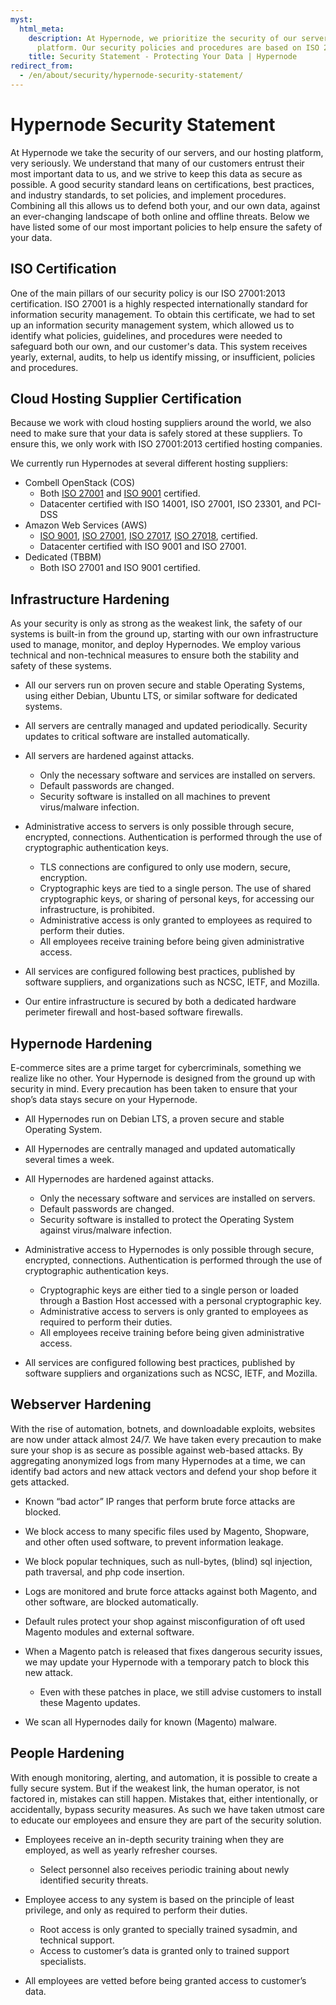 ```yaml
---
myst:
  html_meta:
    description: At Hypernode, we prioritize the security of our servers and hosting
      platform. Our security policies and procedures are based on ISO 27001:2013 certification.
    title: Security Statement - Protecting Your Data | Hypernode
redirect_from:
  - /en/about/security/hypernode-security-statement/
---
```


<!-- source: https://support.hypernode.com/en/about/security/hypernode-security-statement/ -->

# Hypernode Security Statement

At Hypernode we take the security of our servers, and our hosting platform, very seriously. We understand that many of our customers entrust their most important data to us, and we strive to keep this data as secure as possible. A good security standard leans on certifications, best practices, and industry standards, to set policies, and implement procedures. Combining all this allows us to defend both your, and our own data, against an ever-changing landscape of both online and offline threats.
Below we have listed some of our most important policies to help ensure the safety of your data.

## ISO Certification

One of the main pillars of our security policy is our ISO 27001:2013 certification. ISO 27001 is a highly respected internationally standard for information security management. To obtain this certificate, we had to set up an information security management system, which allowed us to identify what policies, guidelines, and procedures were needed to safeguard both our own, and our customer's data. This system receives yearly, external, audits, to help us identify missing, or insufficient, policies and procedures.

## Cloud Hosting Supplier Certification

Because we work with cloud hosting suppliers around the world, we also need to make sure that your data is safely stored at these suppliers. To ensure this, we only work with ISO 27001:2013 certified hosting companies.

We currently run Hypernodes at several different hosting suppliers:

- Combell OpenStack (COS)
  - Both [ISO 27001](https://www.combell.com/en/about-combell/iso-27001-quality-label) and [ISO 9001](https://www.combell.com/en/about-combell/iso-9001-quality-label) certified.
  - Datacenter certified with ISO 14001, ISO 27001, ISO 23301, and PCI-DSS
- Amazon Web Services (AWS)
  - [ISO 9001](https://aws.amazon.com/compliance/iso-9001-faqs/), [ISO 27001](https://aws.amazon.com/compliance/iso-27001-faqs/), [ISO 27017](https://aws.amazon.com/compliance/iso-27017-faqs/), [ISO 27018](https://aws.amazon.com/compliance/iso-27018-faqs/), certified.
  - Datacenter certified with ISO 9001 and ISO 27001.
- Dedicated (TBBM)
  - Both ISO 27001 and ISO 9001 certified.

## Infrastructure Hardening

As your security is only as strong as the weakest link, the safety of our systems is built-in from the ground up, starting with our own infrastructure used to manage, monitor, and deploy Hypernodes. We employ various technical and non-technical measures to ensure both the stability and safety of these systems.

- All our servers run on proven secure and stable Operating Systems, using either Debian, Ubuntu LTS, or similar software for dedicated systems.

- All servers are centrally managed and updated periodically. Security updates to critical software are installed automatically.

- All servers are hardened against attacks.

  - Only the necessary software and services are installed on servers.
  - Default passwords are changed.
  - Security software is installed on all machines to prevent virus/malware infection.

- Administrative access to servers is only possible through secure, encrypted, connections. Authentication is performed through the use of cryptographic authentication keys.

  - TLS connections are configured to only use modern, secure, encryption.
  - Cryptographic keys are tied to a single person. The use of shared cryptographic keys, or sharing of personal keys, for accessing our infrastructure, is prohibited.
  - Administrative access is only granted to employees as required to perform their duties.
  - All employees receive training before being given administrative access.

- All services are configured following best practices, published by software suppliers, and organizations such as NCSC, IETF, and Mozilla.

- Our entire infrastructure is secured by both a dedicated hardware perimeter firewall and host-based software firewalls.

## Hypernode Hardening

E-commerce sites are a prime target for cybercriminals, something we realize like no other. Your Hypernode is designed from the ground up with security in mind. Every precaution has been taken to ensure that your shop’s data stays secure on your Hypernode.

- All Hypernodes run on Debian LTS, a proven secure and stable Operating System.

- All Hypernodes are centrally managed and updated automatically several times a week.

- All Hypernodes are hardened against attacks.

  - Only the necessary software and services are installed on servers.
  - Default passwords are changed.
  - Security software is installed to protect the Operating System against virus/malware infection.

- Administrative access to Hypernodes is only possible through secure, encrypted, connections. Authentication is performed through the use of cryptographic authentication keys.

  - Cryptographic keys are either tied to a single person or loaded through a Bastion Host accessed with a personal cryptographic key.
  - Administrative access to servers is only granted to employees as required to perform their duties.
  - All employees receive training before being given administrative access.

- All services are configured following best practices, published by software suppliers and organizations such as NCSC, IETF, and Mozilla.

## Webserver Hardening

With the rise of automation, botnets, and downloadable exploits, websites are now under attack almost 24/7. We have taken every precaution to make sure your shop is as secure as possible against web-based attacks. By aggregating anonymized logs from many Hypernodes at a time, we can identify bad actors and new attack vectors and defend your shop before it gets attacked.

- Known “bad actor” IP ranges that perform brute force attacks are blocked.

- We block access to many specific files used by Magento, Shopware, and other often used software, to prevent information leakage.

- We block popular techniques, such as null-bytes, (blind) sql injection, path traversal, and php code insertion.

- Logs are monitored and brute force attacks against both Magento, and other software, are blocked automatically.

- Default rules protect your shop against misconfiguration of oft used Magento modules and external software.

- When a Magento patch is released that fixes dangerous security issues, we may update your Hypernode with a temporary patch to block this new attack.

  - Even with these patches in place, we still advise customers to install these Magento updates.

- We scan all Hypernodes daily for known (Magento) malware.

## People Hardening

With enough monitoring, alerting, and automation, it is possible to create a fully secure system. But if the weakest link, the human operator, is not factored in, mistakes can still happen. Mistakes that, either intentionally, or accidentally, bypass security measures. As such we have taken utmost care to educate our employees and ensure they are part of the security solution.

- Employees receive an in-depth security training when they are employed, as well as yearly refresher courses.

  - Select personnel also receives periodic training about newly identified security threats.

- Employee access to any system is based on the principle of least privilege, and only as required to perform their duties.

  - Root access is only granted to specially trained sysadmin, and technical support.
  - Access to customer’s data is granted only to trained support specialists.

- All employees are vetted before being granted access to customer’s data.
